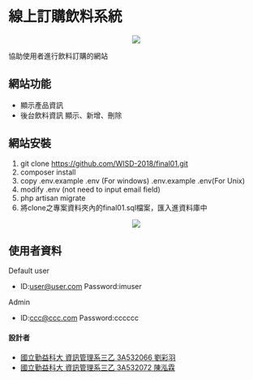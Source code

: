 # 線上訂購飲料系統

<p align="center"><img src="https://imgur.com/a/5q4rNWM"></p>

協助使用者進行飲料訂購的網站

## 網站功能

- 顯示產品資訊
- 後台飲料資訊 顯示、新增、刪除

## 網站安裝

1. git clone https://github.com/WISD-2018/final01.git
2. composer install
3. copy .env.example .env (For windows) .env.example .env(For Unix)
4. modify .env (not need to input email field)
5. php artisan migrate
6. 將clone之專案資料夾內的final01.sql檔案，匯入進資料庫中
<p align="center"><img src="https://i.imgur.com/zSHk9lV.png"></p>

## 使用者資料

Default user
- ID:user@user.com Password:imuser

Admin
- ID:ccc@ccc.com Password:cccccc

#### 設計者
- [國立勤益科大 資訊管理系三乙 3A532066 劉彩羽](https://github.com/3A532066)
- [國立勤益科大 資訊管理系三乙 3A532072 陳泓霖](https://github.com/3A532072)